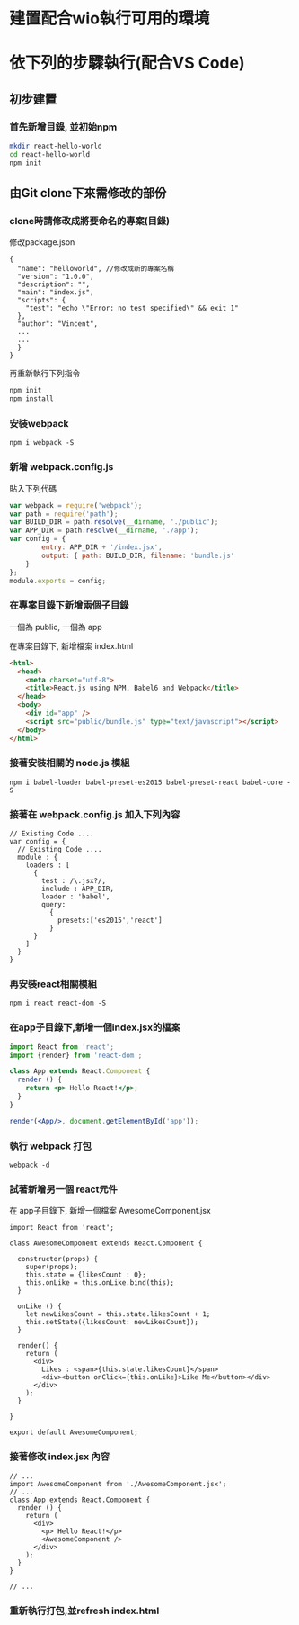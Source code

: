 建置配合wio執行可用的環境
===

# 依下列的步驟執行(配合VS Code)

## 初步建置
### 首先新增目錄, 並初始npm
``` bash
mkdir react-hello-world 
cd react-hello-world 
npm init
```

## 由Git clone下來需修改的部份
### clone時請修改成將要命名的專案(目錄)
修改package.json
```
{
  "name": "helloworld", //修改成新的專案名稱
  "version": "1.0.0",
  "description": "",
  "main": "index.js",
  "scripts": {
    "test": "echo \"Error: no test specified\" && exit 1"
  },
  "author": "Vincent",
  ...
  ...
  }
}
```
再重新執行下列指令
``` bash
npm init
npm install
```

### 安裝webpack
```
npm i webpack -S
```

### 新增 webpack.config.js

貼入下列代碼
``` javascript
var webpack = require('webpack'); 
var path = require('path'); 
var BUILD_DIR = path.resolve(__dirname, './public'); 
var APP_DIR = path.resolve(__dirname, './app'); 
var config = { 
		entry: APP_DIR + '/index.jsx', 
		output: { path: BUILD_DIR, filename: 'bundle.js' 
	} 
}; 
module.exports = config;
```

### 在專案目錄下新增兩個子目錄
一個為 public, 一個為 app

在專案目錄下, 新增檔案 index.html

``` html
<html>
  <head>
    <meta charset="utf-8">
    <title>React.js using NPM, Babel6 and Webpack</title>
  </head>
  <body>
    <div id="app" />
    <script src="public/bundle.js" type="text/javascript"></script>
  </body>
</html>
```

### 接著安裝相關的 node.js 模組
```
npm i babel-loader babel-preset-es2015 babel-preset-react babel-core -S
``` 

### 接著在 webpack.config.js 加入下列內容
```
// Existing Code ....
var config = {
  // Existing Code ....
  module : {
    loaders : [
      {
        test : /\.jsx?/,
        include : APP_DIR,
        loader : 'babel',
        query:
          {
            presets:['es2015','react']
          }
      }
    ]
  }
}
```

### 再安裝react相關模組
```
npm i react react-dom -S
```

### 在app子目錄下,新增一個index.jsx的檔案
``` jsx
import React from 'react';
import {render} from 'react-dom';

class App extends React.Component {
  render () {
    return <p> Hello React!</p>;
  }
}

render(<App/>, document.getElementById('app'));
```

### 執行 webpack 打包
```
webpack -d
```

### 試著新增另一個 react元件
在 app子目錄下, 新增一個檔案 AwesomeComponent.jsx
``` 
import React from 'react';

class AwesomeComponent extends React.Component {

  constructor(props) {
    super(props);
    this.state = {likesCount : 0};
    this.onLike = this.onLike.bind(this);
  }

  onLike () {
    let newLikesCount = this.state.likesCount + 1;
    this.setState({likesCount: newLikesCount});
  }

  render() {
    return (
      <div>
        Likes : <span>{this.state.likesCount}</span>
        <div><button onClick={this.onLike}>Like Me</button></div>
      </div>
    );
  }

}

export default AwesomeComponent;
```

### 接著修改 index.jsx 內容
```
// ...
import AwesomeComponent from './AwesomeComponent.jsx';
// ...
class App extends React.Component {
  render () {
    return (
      <div>
        <p> Hello React!</p>
        <AwesomeComponent />
      </div>
    );
  }
}

// ...
```

### 重新執行打包,並refresh index.html


